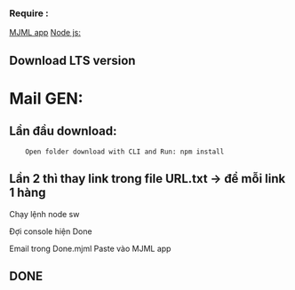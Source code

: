 ### Require :
[MJML app](http://mjmlio.github.io/mjml-app/)
[Node js:](https://nodejs.org/en/)
## Download **LTS** version
    
   
   
   
# Mail GEN:
## Lần đầu download: 
        Open folder download with CLI and Run: npm install
        
## Lần 2 thì thay link trong file URL.txt -> để mỗi link 1 hàng
Chạy lệnh node sw 

Đợi console hiện Done


Email trong Done.mjml 
Paste vào MJML app 

## DONE
